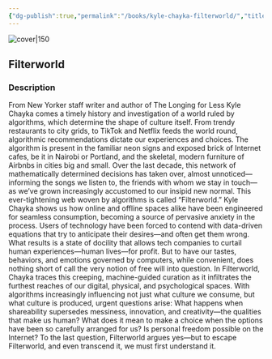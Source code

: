 ```yaml
---
{"dg-publish":true,"permalink":"/books/kyle-chayka-filterworld/","title":"\"Filterworld\"","tags":["tech","non-fiction","sociopolitical"]}
---
```




![cover|150](http://books.google.com/books/content?id=5qojEQAAQBAJ&printsec=frontcover&img=1&zoom=1&edge=curl&source=gbs_api)

## Filterworld

### Description

From New Yorker staff writer and author of The Longing for Less Kyle Chayka comes a timely history and investigation of a world ruled by algorithms, which determine the shape of culture itself. From trendy restaurants to city grids, to TikTok and Netflix feeds the world round, algorithmic recommendations dictate our experiences and choices. The algorithm is present in the familiar neon signs and exposed brick of Internet cafes, be it in Nairobi or Portland, and the skeletal, modern furniture of Airbnbs in cities big and small. Over the last decade, this network of mathematically determined decisions has taken over, almost unnoticed—informing the songs we listen to, the friends with whom we stay in touch—as we’ve grown increasingly accustomed to our insipid new normal. This ever-tightening web woven by algorithms is called “Filterworld.” Kyle Chayka shows us how online and offline spaces alike have been engineered for seamless consumption, becoming a source of pervasive anxiety in the process. Users of technology have been forced to contend with data-driven equations that try to anticipate their desires—and often get them wrong. What results is a state of docility that allows tech companies to curtail human experiences—human lives—for profit. But to have our tastes, behaviors, and emotions governed by computers, while convenient, does nothing short of call the very notion of free will into question. In Filterworld, Chayka traces this creeping, machine-guided curation as it infiltrates the furthest reaches of our digital, physical, and psychological spaces. With algorithms increasingly influencing not just what culture we consume, but what culture is produced, urgent questions arise: What happens when shareability supersedes messiness, innovation, and creativity—the qualities that make us human? What does it mean to make a choice when the options have been so carefully arranged for us? Is personal freedom possible on the Internet? To the last question, Filterworld argues yes—but to escape Filterworld, and even transcend it, we must first understand it.
```
